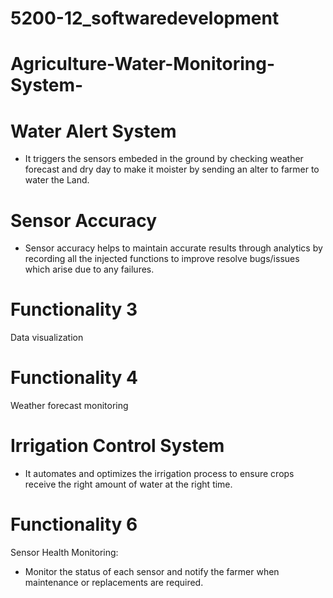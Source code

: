 # 5200-12_softwaredevelopment

# Agriculture-Water-Monitoring-System-

# Water Alert System 
- It triggers the sensors embeded in the ground by checking weather forecast and dry day to make it moister by sending an alter to farmer to water the Land. 


# Sensor Accuracy
- Sensor accuracy helps to maintain accurate results through analytics by recording all the injected functions to improve resolve bugs/issues which arise due to any failures. 

# Functionality 3 
Data visualization

# Functionality 4 
Weather forecast monitoring

# Irrigation Control System
- It automates and optimizes the irrigation process to ensure crops receive the right amount of water at the right time.  

# Functionality 6 
Sensor Health Monitoring: 
- Monitor the status of each sensor and notify the farmer when maintenance or replacements are required.
   
 
